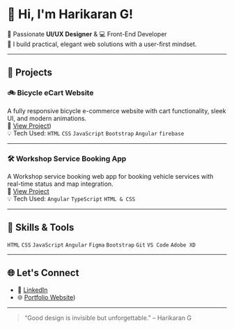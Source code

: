 # 👋 Hi, I'm Harikaran G!

🎨 Passionate **UI/UX Designer** & 💻 Front-End Developer  
🚀 I build practical, elegant web solutions with a user-first mindset.

---

## 🚀 Projects

### 🚲 Bicycle eCart Website
A fully responsive bicycle e-commerce website with cart functionality, sleek UI, and modern animations.  
🔗 [View Project](https://github.com/Harikaran-GHK123/Bicycle-e-cart-website))  
💡 Tech Used: `HTML` `CSS` `JavaScript` `Bootstrap` `Angular` `firebase`

---

### 🛠️ Workshop Service Booking App
A Workshop service booking web app for booking vehicle services with real-time status and map integration.  
🔗 [View Project](https://github.com/Harikaran-GHK123/Workshop-service-booking)  
💡 Tech Used: `Angular` `TypeScript` `HTML & CSS` 

---

## 🧰 Skills & Tools
`HTML` `CSS` `JavaScript` `Angular` `Figma` `Bootstrap` `Git` `VS Code` `Adobe XD`

---

## 🌐 Let's Connect
- 💼 [LinkedIn](https://www.linkedin.com/in/hari-karan-4503b0292/)
- 🌐 [Portfolio Website](https://github.com/Harikaran-GHK123))


---

> “Good design is invisible but unforgettable.” – Harikaran G
